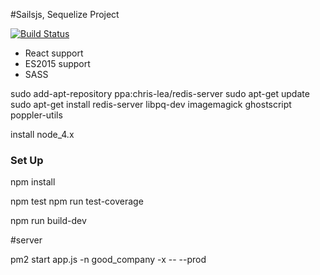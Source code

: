 #Sailsjs, Sequelize Project

[![Build Status](https://travis-ci.org/joshgagnon/good-company.svg)](https://travis-ci.org/joshgagnon/good-company)


* React support
* ES2015 support
* SASS


sudo add-apt-repository ppa:chris-lea/redis-server
sudo apt-get update
sudo apt-get install redis-server  libpq-dev imagemagick ghostscript poppler-utils



install node_4.x


### Set Up
npm install

npm test
npm run test-coverage

npm run build-dev



#server

pm2 start app.js -n good_company -x -- --prod